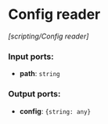 # Config reader

_[scripting/Config reader]_

### Input ports:

* __path__: ` string `

### Output ports:

* __config__: ` {string: any} `

